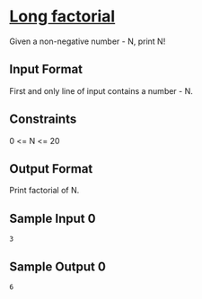 # [Long factorial](https://www.hackerrank.com/contests/smart-interviews-basic/challenges/si-basic-long-factorial/problem)

Given a non-negative number - N, print N!

## Input Format

First and only line of input contains a number - N.

## Constraints

0 <= N <= 20

## Output Format

Print factorial of N.

## Sample Input 0
```
3
```
## Sample Output 0
```
6
```